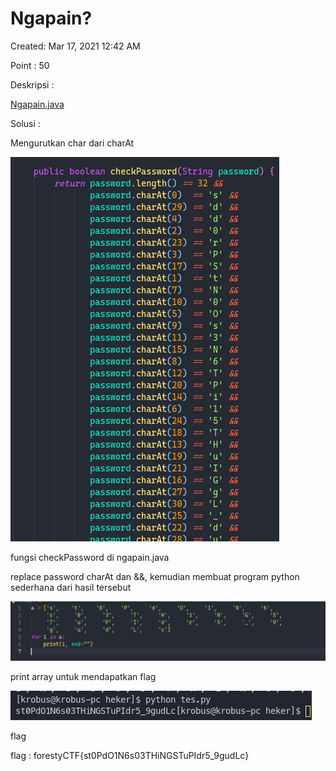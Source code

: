 # Ngapain?

Created: Mar 17, 2021 12:42 AM

Point : 50

Deskripsi : 

[Ngapain.java](Ngapain%204fe4e88e6c684d34a5c5075b3cab9ca7/Ngapain.java)

Solusi :

Mengurutkan char dari charAt

![Ngapain%204fe4e88e6c684d34a5c5075b3cab9ca7/Untitled.png](Ngapain%204fe4e88e6c684d34a5c5075b3cab9ca7/Untitled.png)

fungsi checkPassword di ngapain.java

replace password charAt dan &&, kemudian membuat program python sederhana dari hasil tersebut

![Ngapain%204fe4e88e6c684d34a5c5075b3cab9ca7/Untitled%201.png](Ngapain%204fe4e88e6c684d34a5c5075b3cab9ca7/Untitled%201.png)

print array untuk mendapatkan flag

![Ngapain%204fe4e88e6c684d34a5c5075b3cab9ca7/Untitled%202.png](Ngapain%204fe4e88e6c684d34a5c5075b3cab9ca7/Untitled%202.png)

flag

flag : forestyCTF{st0PdO1N6s03THiNGSTuPIdr5_9gudLc}